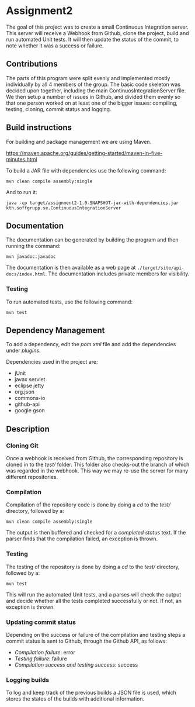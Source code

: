# Assignment2

The goal of this project was to create a small Continuous Integration server. This server will receive a Webhook from Github, clone the project, build and run automated Unit tests. It will then update the status of the commit, to note whether it was a success or failure.

## Contributions

The parts of this program were split evenly and implemented mostly individually by all 4 members of the group. The basic code skeleton was decided upon together, including the main ContinuosIntegrationServer file. We then setup a number of issues in Github, and divided them evenly so that one person worked on at least one of the bigger issues: compiling, testing, cloning, commit status and logging.

## Build instructions

For building and package management we are using Maven.

https://maven.apache.org/guides/getting-started/maven-in-five-minutes.html

To build a JAR file with dependencies use the following command:

```
mvn clean compile assembly:single
```

And to run it:

```
java -cp target/assignment2-1.0-SNAPSHOT-jar-with-dependencies.jar kth.soffgrupp.se.ContinuousIntegrationServer
```

## Documentation

The documentation can be generated by building the program and then running the command:
```
mvn javadoc:javadoc
```
The documentation is then available as a web page at `./target/site/api-docs/index.html`.
The documentation includes private members for visibility.

### Testing

To run automated tests, use the following command:

```
mvn test
```

## Dependency Management

To add a dependency, edit the *pom.xml* file and add the dependencies under *plugins*.

Dependencies used in the project are:

- jUnit
- javax servlet
- eclipse jetty
- org.json
- commons-io
- github-api
- google gson

## Description

### Cloning Git

Once a webhook is received from Github, the corresponding repository is cloned in to the *test/* folder. This folder also checks-out the branch of which was regarded in the webhook. This way we may re-use the server for many different repositories.

### Compilation

Compilation of the repository code is done by doing a *cd* to the *test/* directory, followed by a:

```
mvn clean compile assembly:single
```

The output is then buffered and checked for a *completed status* text. If the parser finds that the compilation failed, an exception is thrown.

### Testing

The testing of the repository is done by doing a *cd* to the *test/* directory, followed by a:

```
mvn test
```

This will run the automated Unit tests, and a parses will check the output and decide whether all the tests completed successfully or not. If not, an exception is thrown.

### Updating commit status

Depending on the success or failure of the compilation and testing steps a commit status is sent to Github, through the Github API, as follows:

- *Compilation failure*: error
- *Testing failure*: failure
- *Compilation success and testing success*: success

### Logging builds

To log and keep track of the previous builds a JSON file is used, which stores the states of the builds with additional information.
